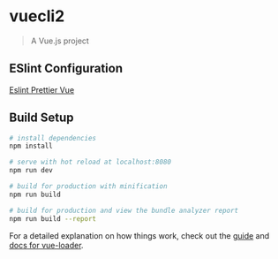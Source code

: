 # vuecli2

> A Vue.js project

## ESlint Configuration

[Eslint Prettier Vue](https://medium.com/@doppelmutzi/eslint-prettier-vue-workflow-46a3cf54332f)

## Build Setup

```bash
# install dependencies
npm install

# serve with hot reload at localhost:8080
npm run dev

# build for production with minification
npm run build

# build for production and view the bundle analyzer report
npm run build --report
```

For a detailed explanation on how things work, check out the [guide](http://vuejs-templates.github.io/webpack/) and [docs for vue-loader](http://vuejs.github.io/vue-loader).
